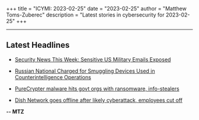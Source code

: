 +++
title = "ICYMI: 2023-02-25"
date = "2023-02-25"
author = "Matthew Toms-Zuberec"
description = "Latest stories in cybersecurity for 2023-02-25"
+++

---------------------------------------------------------------------------
## Latest Headlines
- [Security News This Week: Sensitive US Military Emails Exposed](https://www.wired.com/story/us-military-email-leak/)

- [Russian National Charged for Smuggling Devices Used in Counterintelligence Operations](https://cybersecuritynews.com/russian-national-charged/)

- [PureCrypter malware hits govt orgs with ransomware, info-stealers](https://www.bleepingcomputer.com/news/security/purecrypter-malware-hits-govt-orgs-with-ransomware-info-stealers/)

- [Dish Network goes offline after likely cyberattack, employees cut off](https://www.bleepingcomputer.com/news/security/dish-network-goes-offline-after-likely-cyberattack-employees-cut-off/)

**-- MTZ**